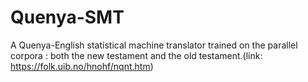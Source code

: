 # Quenya-SMT
A Quenya-English statistical machine translator trained on the parallel corpora : both the new testament and the old testament.(link: https://folk.uib.no/hnohf/nqnt.htm)
